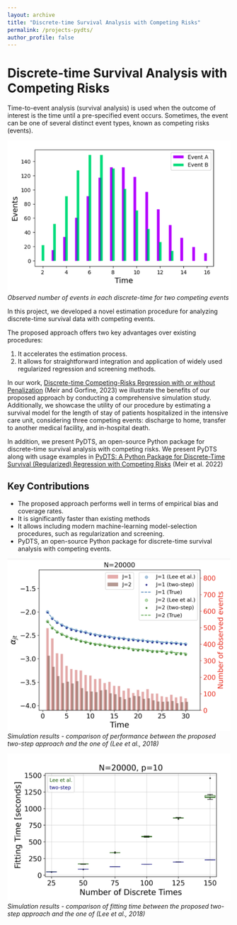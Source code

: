 ```yaml
---
layout: archive
title: "Discrete-time Survival Analysis with Competing Risks"
permalink: /projects-pydts/
author_profile: false
---
```


# Discrete-time Survival Analysis with Competing Risks

Time-to-event analysis (survival analysis) is used when the outcome of interest is the time until a pre-specified event occurs. 
Sometimes, the event can be one of several distinct event types, known as competing risks (events).

![Discrete-time](Discrete-time.png)
<br>
*Observed number of events in each discrete-time for two competing events*


In this project, we developed a novel estimation procedure for analyzing discrete-time survival data with competing events.
 
The proposed approach offers two key advantages over existing procedures: 
1. It accelerates the estimation process.
2. It allows for straightforward integration and application of widely used regularized regression and screening methods.

In our work, [Discrete-time Competing-Risks Regression with or without Penalization](https://arxiv.org/abs/2303.01186) (Meir and Gorfine, 2023) we illustrate the benefits of our proposed approach by conducting a comprehensive simulation study. Additionally, we showcase the utility of our procedure by estimating a survival model for the length of stay of patients hospitalized in the intensive care unit, considering three competing events: discharge to home, transfer to another medical facility, and in-hospital death.

In addition, we present PyDTS, an open-source Python package for discrete-time survival analysis with competing risks. We present PyDTS along with usage examples in [PyDTS: A Python Package for Discrete-Time Survival (Regularized) Regression with Competing Risks](https://arxiv.org/abs/2204.05731) (Meir et al. 2022) 

## Key Contributions
- The proposed approach performs well in terms of empirical bias and coverage rates.
- It is significantly faster than existing methods
- It allows including modern machine-learning model-selection procedures, such as regularization and screening. 
- PyDTS, an open-source Python package for discrete-time survival analysis with competing events.



![pydts_performance](pydts_performance.png)
<br>
*Simulation results - comparison of performance between the proposed two-step approach and the one of (Lee et al., 2018)*


![pydts_fitting_time](fitting_time_fig.png)
<br>
*Simulation results - comparison of fitting time between the proposed two-step approach and the one of (Lee et al., 2018)*


